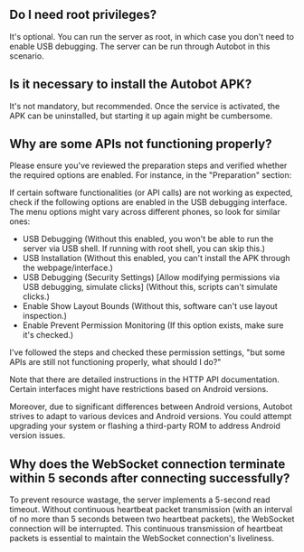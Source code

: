 ## Do I need root privileges?

It's optional. You can run the server as root, in which case you don't need to enable USB debugging. The server can be run through Autobot in this scenario.

## Is it necessary to install the Autobot APK?

It's not mandatory, but recommended. Once the service is activated, the APK can be uninstalled, but starting it up again might be cumbersome.

## Why are some APIs not functioning properly?

Please ensure you've reviewed the preparation steps and verified whether the required options are enabled. For instance, in the "Preparation" section:

If certain software functionalities (or API calls) are not working as expected, check if the following options are enabled in the USB debugging interface. The menu options might vary across different phones, so look for similar ones:

- USB Debugging (Without this enabled, you won't be able to run the server via USB shell. If running with root shell, you can skip this.)
- USB Installation (Without this enabled, you can't install the APK through the webpage/interface.)
- USB Debugging (Security Settings) [Allow modifying permissions via USB debugging, simulate clicks] (Without this, scripts can't simulate clicks.)
- Enable Show Layout Bounds (Without this, software can't use layout inspection.)
- Enable Prevent Permission Monitoring (If this option exists, make sure it's checked.)

I've followed the steps and checked these permission settings, "but some APIs are still not functioning properly, what should I do?"

Note that there are detailed instructions in the HTTP API documentation. Certain interfaces might have restrictions based on Android versions.

Moreover, due to significant differences between Android versions, Autobot strives to adapt to various devices and Android versions. You could attempt upgrading your system or flashing a third-party ROM to address Android version issues.

## Why does the WebSocket connection terminate within 5 seconds after connecting successfully?

To prevent resource wastage, the server implements a 5-second read timeout. Without continuous heartbeat packet transmission (with an interval of no more than 5 seconds between two heartbeat packets), the WebSocket connection will be interrupted. This continuous transmission of heartbeat packets is essential to maintain the WebSocket connection's liveliness.
